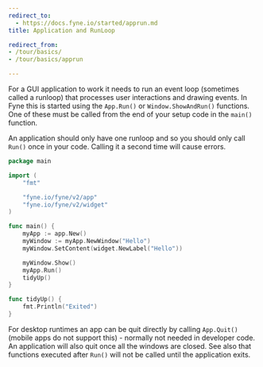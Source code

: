 ```yaml
---
redirect_to:
  - https://docs.fyne.io/started/apprun.md
title: Application and RunLoop

redirect_from:
- /tour/basics/
- /tour/basics/apprun

---
```

For a GUI application to work it needs to run an event loop
(sometimes called a runloop) that processes user interactions
and drawing events. In Fyne this is started using the `App.Run()`
or `Window.ShowAndRun()` functions. One of these must be called
from the end of your setup code in the `main()` function.

An application should only have one runloop and so you should only
call `Run()` once in your code. Calling it a second time will cause
errors.

```go
package main

import (
	"fmt"

	"fyne.io/fyne/v2/app"
	"fyne.io/fyne/v2/widget"
)

func main() {
	myApp := app.New()
	myWindow := myApp.NewWindow("Hello")
	myWindow.SetContent(widget.NewLabel("Hello"))

	myWindow.Show()
	myApp.Run()
	tidyUp()
}

func tidyUp() {
	fmt.Println("Exited")
}
```

For desktop runtimes an app can be quit directly by calling `App.Quit()`
(mobile apps do not support this) - normally not needed in developer code.
An application will also quit once all the windows are closed.
See also that functions executed after `Run()` will not be called
until the application exits.
